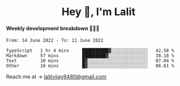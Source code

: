 <h1 align="center">Hey 👋, I'm Lalit</h1>

#### Weekly development breakdown 👨🏻‍💻
<!--START_SECTION:waka-->

```text
From: 14 June 2022 - To: 21 June 2022

TypeScript   1 hr 4 mins     ██████████▓░░░░░░░░░░░░░░   42.58 %
Markdown     57 mins         █████████▓░░░░░░░░░░░░░░░   38.18 %
Text         10 mins         █▓░░░░░░░░░░░░░░░░░░░░░░░   07.04 %
Other        10 mins         █▓░░░░░░░░░░░░░░░░░░░░░░░   06.61 %
```

<!--END_SECTION:waka-->

Reach me at → lalitvijay9480@gmail.com
